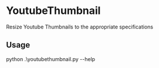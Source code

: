 # YoutubeThumbnail

Resize Youtube Thumbnails to the appropriate specifications

## Usage

python .\youtubethumbnail.py --help
